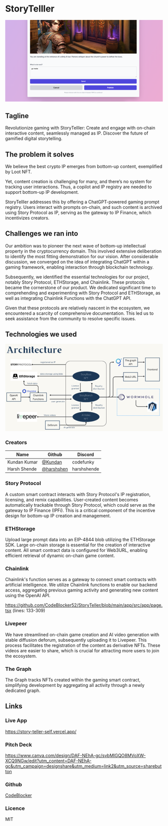 # StoryTelller

![create-branch](./assets/create-branch.png)

## Tagline

Revolutionize gaming with StoryTelller: Create and engage with on-chain interactive content, seamlessly managed as IP.
Discover the future of gamified digital storytelling.

## The problem it solves

We believe the best crypto IP emerges from bottom-up content, exemplified by Loot NFT.

Yet, content creation is challenging for many, and there’s no system for tracking user interactions.
Thus, a copilot and IP registry are needed to support bottom-up IP development.

StoryTelller addresses this by offering a ChatGPT-powered gaming prompt registry. Users interact with prompts on-chain, and such content is archived using Story Protocol as IP, serving as the gateway to IP Finance, which incentivizes creators.

## Challenges we ran into

Our ambition was to pioneer the next wave of bottom-up intellectual property in the cryptocurrency domain. This involved extensive deliberation to identify the most fitting demonstration for our vision. After considerable discussion, we converged on the idea of integrating ChatGPT within a gaming framework, enabling interaction through blockchain technology.

Subsequently, we identified the essential technologies for our project, notably Story Protocol, ETHStorage, and Chainlink. These protocols became the cornerstone of our product. We dedicated significant time to comprehending and experimenting with Story Protocol and ETHStorage, as well as integrating Chainlink Functions with the ChatGPT API.

Given that these protocols are relatively nascent in the ecosystem, we encountered a scarcity of comprehensive documentation. This led us to seek assistance from the community to resolve specific issues.

## Technologies we used
![technical-detail](./assets/technical-detail.png)


### Creators
| Name            | Github                                         | Discord         |
| --------------- | ---------------------------------------------- | --------------- |
| Kundan Kumar | [@Kundan](https://github.com/CodeBlocker52)   | codefunky   |
| Harsh Shende | [@harshshen](https://github.com/Harshshen)   | harshshende  |





### Story Protocol

A custom smart contract interacts with Story Protocol's IP registration, licensing, and remix capabilities. User-created content becomes automatically trackable through Story Protocol, which could serve as the gateway to IP Finance (IPFi). This is a critical component of the incentive design for bottom-up IP creation and management.

### ETHStorage

Upload large prompt data into an EIP-4844 blob utilizing the ETHStorage SDK. Large on-chain storage is essential for the creation of interactive content. All smart contract data is configured for Web3URL, enabling efficient retrieval of dynamic on-chain game content.

### Chainlink

Chainlink's function serves as a gateway to connect smart contracts with artificial intelligence. We utilize Chainlink functions to enable our backend access, aggregating previous gaming activity and generating new content using the OpenAI API.

https://github.com/CodeBlocker52/StoryTeller/blob/main/app/src/app/page.tsx (lines: 133-309)

### Livepeer

We have streamlined on-chain game creation and AI video generation with stable diffusion deforum, subsequently uploading it to Livepeer. This process facilitates the registration of the content as derivative NFTs. These videos are easier to share, which is crucial for attracting more users to join the ecosystem.

### The Graph

The Graph tracks NFTs created within the gaming smart contract, simplifying development by aggregating all activity through a newly dedicated graph.

## Links

### Live App

https://story-teller-self.vercel.app/

### Pitch Deck

https://www.canva.com/design/DAF-NEhA-gc/svbMlGQO8MVoXW-XCQ9NGw/edit?utm_content=DAF-NEhA-gc&utm_campaign=designshare&utm_medium=link2&utm_source=sharebutton

### Github

[CodeBlocker](https://github.com/CodeBlocker52/StoryTeller)

### Licence
MIT


